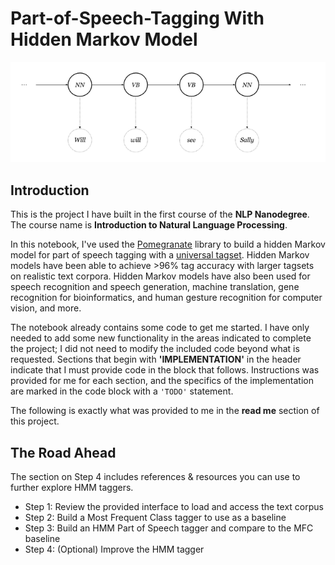 # Part-of-Speech-Tagging With Hidden Markov Model

![GitHub Logo](_post-hmm.png)

## Introduction

This is the project I have built in the first course of the **NLP Nanodegree**. The course name is **Introduction to Natural Language Processing**.

In this notebook, I've used the [Pomegranate](https://github.com/jmschrei/pomegranate) library to build a hidden Markov model for part of speech tagging with a [universal tagset](http://www.petrovi.de/data/universal.pdf). Hidden Markov models have been able to achieve >96% tag accuracy with larger tagsets on realistic text corpora. Hidden Markov models have also been used for speech recognition and speech generation, machine translation, gene recognition for bioinformatics, and human gesture recognition for computer vision, and more.

The notebook already contains some code to get me started. I have only needed to add some new functionality in the areas indicated to complete the project; I did not need to modify the included code beyond what is requested. Sections that begin with **'IMPLEMENTATION'** in the header indicate that I must provide code in the block that follows. Instructions was provided for me for each section, and the specifics of the implementation are marked in the code block with a `'TODO'` statement. 

The following is exactly what was provided to me in the **read me** section of this project.

## The Road Ahead

The section on Step 4 includes references & resources you can use to further explore HMM taggers.

* Step 1: Review the provided interface to load and access the text corpus
* Step 2: Build a Most Frequent Class tagger to use as a baseline
* Step 3: Build an HMM Part of Speech tagger and compare to the MFC baseline
* Step 4: (Optional) Improve the HMM tagger
